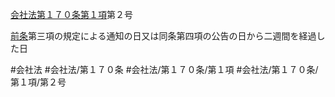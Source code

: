 [会社法第１７０条第１項](会社法＿＿＿＿第１７０条第１項)第２号

[前条](会社法＿＿＿＿第１６９条第１項)第三項の規定による通知の日又は同条第四項の公告の日から二週間を経過した日


#会社法
#会社法/第１７０条
#会社法/第１７０条/第１項
#会社法/第１７０条/第１項/第２号
